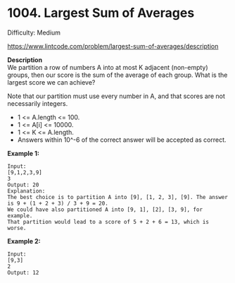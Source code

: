 # 1004. Largest Sum of Averages

Difficulty: Medium

https://www.lintcode.com/problem/largest-sum-of-averages/description

**Description**  
We partition a row of numbers A into at most K adjacent (non-empty) groups, then our score is the sum of the average of each group. What is the largest score we can achieve?

Note that our partition must use every number in A, and that scores are not necessarily integers.

* 1 <= A.length <= 100.
* 1 <= A[i] <= 10000.
* 1 <= K <= A.length.
* Answers within 10^-6 of the correct answer will be accepted as correct.

**Example 1:**
```
Input: 
[9,1,2,3,9]
3
Output: 20
Explanation: 
The best choice is to partition A into [9], [1, 2, 3], [9]. The answer is 9 + (1 + 2 + 3) / 3 + 9 = 20.
We could have also partitioned A into [9, 1], [2], [3, 9], for example.
That partition would lead to a score of 5 + 2 + 6 = 13, which is worse.
```

**Example 2:**
```
Input:
[9,3]
2
Output: 12
```
